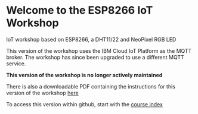 # Welcome to the ESP8266 IoT Workshop

IoT workshop based on ESP8266, a DHT11/22 and NeoPixel RGB LED

This version of the workshop uses the IBM Cloud IoT Platform as the MQTT broker.  The workshop has since been upgraded to use a different MQTT service.

**This version of the workshop is no longer actively maintained**

There is also a downloadable PDF containing the instructions for this version of the workshop [here](https://github.com/binnes/esp8266Workshop/blob/watson-iot-broker/esp8266Workshop-IBMiotPlatform.pdf)

To access this version within github, start with the [course index](docs/index.md)
